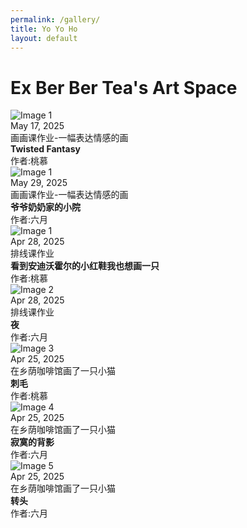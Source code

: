 ```yaml
---
permalink: /gallery/
title: Yo Yo Ho
layout: default
---
```

<div class="gallery-container"> 
    <h1>Ex Ber Ber Tea's Art Space</h1>
    <div class="gallery">
        <div class="image-item">
            <img src="twisted_fantasy.jpg" alt="Image 1" onclick="openLightbox(this)" />
            <div class="caption">May 17, 2025<br>画画课作业-一幅表达情感的画<br><strong>Twisted Fantasy</strong><br>作者:桃慕</div>
        </div>
        <div class="image-item">
            <img src="twisted_fantasy.jpg" alt="Image 1" onclick="openLightbox(this)" />
            <div class="caption">May 29, 2025<br>画画课作业-一幅表达情感的画<br><strong>爷爷奶奶家的小院</strong><br>作者:六月</div>
        </div>
        <div class="image-item">
            <img src="1.png" alt="Image 1" onclick="openLightbox(this)" />
            <div class="caption">Apr 28, 2025<br>排线课作业<br><strong>看到安迪沃霍尔的小红鞋我也想画一只</strong><br>作者:桃慕</div>
        </div>
        <div class="image-item">
            <img src="june_scenery.png" alt="Image 2" onclick="openLightbox(this)" />
            <div class="caption">Apr 28, 2025<br>排线课作业<br><strong>夜</strong><br>作者:六月</div>
        </div>
        <div class="image-item">
            <img src="2.png" alt="Image 3" onclick="openLightbox(this)" />
            <div class="caption">Apr 25, 2025<br>在乡荫咖啡馆画了一只小猫<br><strong>刺毛</strong><br>作者:桃慕</div>
        </div>
        <div class="image-item">
            <img src="june_cat_1.png" alt="Image 4" onclick="openLightbox(this)" />
            <div class="caption">Apr 25, 2025<br>在乡荫咖啡馆画了一只小猫<br><strong>寂寞的背影</strong><br>作者:六月</div>
        </div>
        <div class="image-item">
            <img src="june_cat_2.png" alt="Image 5" onclick="openLightbox(this)" />
            <div class="caption">Apr 25, 2025<br>在乡荫咖啡馆画了一只小猫<br><strong>转头</strong><br>作者:六月</div>
        </div>
    </div>
</div>

<div id="lightbox" class="lightbox"></div>
